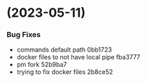 #  (2023-05-11)


### Bug Fixes

* commands default path 0bb1723
* docker files to not have local pipe fba3777
* pm fork 52b9ba7
* trying to fix docker files 2b8ce52



